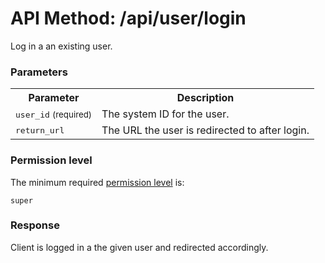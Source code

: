 # API Method: /api/user/login

Log in a an existing user.


### Parameters

<table class="pretty">
  <tr><th>Parameter</th><th>Description</th></tr>
  <tr><td><tt>user_id</tt> <small>(required)</small></td><td>The system ID for the user.</td></tr>
  <tr><td><tt>return_url</tt></td><td>The URL the user is redirected to after login.</td></tr>
</table>

### Permission level 

The minimum required [permission level](index#permission-level) is:

    super

### Response

Client is logged in a the given user and redirected accordingly.
